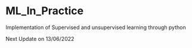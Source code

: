 # ML_In_Practice
Implementation of Supervised and unsupervised learning through python

Next Update on 13/06/2022
